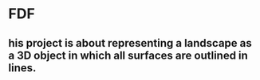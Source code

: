 # FDF

## his project is about representing a landscape as a 3D object in which all surfaces are outlined in lines.
